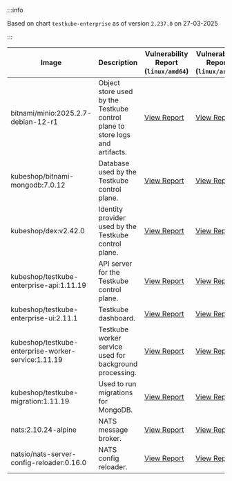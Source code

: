 :::info

Based on chart `testkube-enterprise` as of version `2.237.0` on 27-03-2025

:::

| Image | Description | Vulnerability Report (`linux/amd64`) | Vulnerability Report (`linux/arm64`) | Docker Image |
|-------|-------------|----------------------------------------|----------------------------------------|--------------|
| bitnami/minio:2025.2.7-debian-12-r1 | Object store used by the Testkube control plane to store logs and artifacts. | [View Report](./minio-2025.2.7-debian-12-r1_linux_amd64.md) | [View Report](./minio-2025.2.7-debian-12-r1_linux_arm64.md) | [View Image](https://hub.docker.com/layers/bitnami/minio/2025.2.7-debian-12-r1/images/sha256-6200cedfbe0d340913f74f16f93dcd203ec89702c7f120abf45b4bbbea3689cf?context=explore) |
| kubeshop/bitnami-mongodb:7.0.12 | Database used by the Testkube control plane. | [View Report](./bitnami-mongodb-7.0.12_linux_amd64.md) | [View Report](./bitnami-mongodb-7.0.12_linux_arm64.md) | [View Image](https://hub.docker.com/layers/kubeshop/bitnami-mongodb/7.0.12/images/sha256-43aa0e5c2e3eff47a9d82ab89e3d0bdde515b9b64628d328a18342e1facba8aa?context=explore) |
| kubeshop/dex:v2.42.0 | Identity provider used by the Testkube control plane. | [View Report](./dex-v2.42.0_linux_amd64.md) | [View Report](./dex-v2.42.0_linux_arm64.md) | [View Image](https://hub.docker.com/layers/kubeshop/dex/v2.42.0/images/sha256-10dc393947e2d04dd8c0972ccf405e6f47aba0b694af059c94aa9d249d69ae1b?context=explore) |
| kubeshop/testkube-enterprise-api:1.11.19 | API server for the Testkube control plane. | [View Report](./testkube-enterprise-api-1.11.19_linux_amd64.md) | [View Report](./testkube-enterprise-api-1.11.19_linux_arm64.md) | [View Image](https://hub.docker.com/layers/kubeshop/testkube-enterprise-api/1.11.19/images/sha256-2de9f8df02292c25cbd47f18c01046e2950c97da0c0ebf775cba00b68740be10?context=explore) |
| kubeshop/testkube-enterprise-ui:2.11.1 | Testkube dashboard. | [View Report](./testkube-enterprise-ui-2.11.1_linux_amd64.md) | [View Report](./testkube-enterprise-ui-2.11.1_linux_arm64.md) | [View Image](https://hub.docker.com/layers/kubeshop/testkube-enterprise-ui/2.11.1/images/sha256-9cc8654d9716803791e25f5f45025db3f3312462c714e7707111b5d6ee20ee73?context=explore) |
| kubeshop/testkube-enterprise-worker-service:1.11.19 | Testkube worker service used for background processing. | [View Report](./testkube-enterprise-worker-service-1.11.19_linux_amd64.md) | [View Report](./testkube-enterprise-worker-service-1.11.19_linux_arm64.md) | [View Image](https://hub.docker.com/layers/kubeshop/testkube-enterprise-worker-service/1.11.19/images/sha256-ccdb1ed1df7fa25722d4a13f4b17b451e57d93fb6331b5a41050988a372b9700?context=explore) |
| kubeshop/testkube-migration:1.11.19 | Used to run migrations for MongoDB. | [View Report](./testkube-migration-1.11.19_linux_amd64.md) | [View Report](./testkube-migration-1.11.19_linux_arm64.md) | [View Image](https://hub.docker.com/layers/kubeshop/testkube-migration/1.11.19/images/sha256-6a2d53ba14cf39f42f73d55e7162f8e8b30e834180f0d4733cf67a7784cd5d65?context=explore) |
| nats:2.10.24-alpine | NATS message broker. | [View Report](./nats-2.10.24-alpine_linux_amd64.md) | [View Report](./nats-2.10.24-alpine_linux_arm64.md) | [View Image](https://hub.docker.com/layers/library/nats/2.10.24-alpine/images/sha256-d13ec5ce79a02e1be937820dd36db611e25bd0c08cd9947fa9a5d52a56bf91fc?context=explore) |
| natsio/nats-server-config-reloader:0.16.0 | NATS config reloader. | [View Report](./nats-server-config-reloader-0.16.0_linux_amd64.md) | [View Report](./nats-server-config-reloader-0.16.0_linux_arm64.md) | [View Image](https://hub.docker.com/layers/natsio/nats-server-config-reloader/0.16.0/images/sha256-6e1f185d0f39fdf6032872bd20f1ce134d4e18c923d55f7cf93d40afcf6a8ffe?context=explore) |

